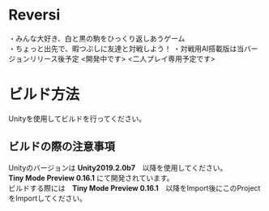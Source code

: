 # Reversi
・みんな大好き、白と黒の駒をひっくり返しあうゲーム  
・ちょっと出先で、暇つぶしに友達と対戦しよう！ 
・対戦用AI搭載版は当バージョンリリース後予定
<開発中です>  <二人プレイ専用予定です>

# ビルド方法  
Unityを使用してビルドを行ってください。  

## ビルドの際の注意事項  
Unityのバージョンは **Unity2019.2.0b7**　以降を使用してください。  
**Tiny Mode Preview 0.16.1** にて開発されています。  
ビルドする際には　**Tiny Mode Preview 0.16.1**　以降をImport後にこのProjectをImportしてください。
